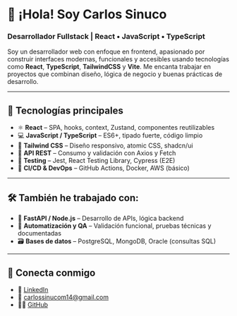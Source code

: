# 👋 ¡Hola! Soy Carlos Sinuco

### Desarrollador Fullstack | React • JavaScript • TypeScript

Soy un desarrollador web con enfoque en frontend, apasionado por construir interfaces modernas, funcionales y accesibles usando tecnologías como **React**, **TypeScript**, **TailwindCSS** y **Vite**. Me encanta trabajar en proyectos que combinan diseño, lógica de negocio y buenas prácticas de desarrollo.

---

## 🚀 Tecnologías principales

- ⚛️ **React** – SPA, hooks, context, Zustand, componentes reutilizables
- 💻 **JavaScript / TypeScript** – ES6+, tipado fuerte, código limpio
- 🎨 **Tailwind CSS** – Diseño responsivo, atomic CSS, shadcn/ui
- 🔁 **API REST** – Consumo y validación con Axios y Fetch
- 🧪 **Testing** – Jest, React Testing Library, Cypress (E2E)
- 🔧 **CI/CD & DevOps** – GitHub Actions, Docker, AWS (básico)

---

## 🛠️ También he trabajado con:

- 🐍 **FastAPI / Node.js** – Desarrollo de APIs, lógica backend
- 🧠 **Automatización y QA** – Validación funcional, pruebas técnicas y documentadas
- 🗃️ **Bases de datos** – PostgreSQL, MongoDB, Oracle (consultas SQL)


---

## 🤝 Conecta conmigo

- 💼 [LinkedIn](https://www.linkedin.com/in/carlos-sinuco-a1551725b)
- 📧 carlossinucom14@gmail.com
- 🧑‍💻 [GitHub](https://github.com/CSinuco)



